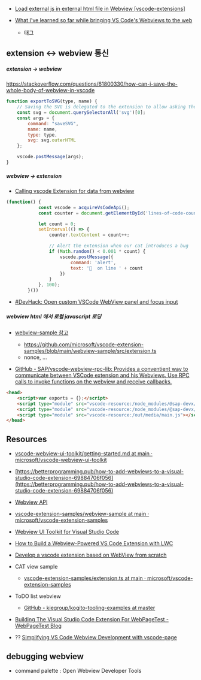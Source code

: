 - [Load external js in external html file in Webview [vscode-extensions]](https://stackoverflow.com/questions/63140623/load-external-js-in-external-html-file-in-webview-vscode-extensions)

- [What I've learned so far while bringing VS Code's Webviews to the web](https://blog.mattbierner.com/vscode-webview-web-learnings/)
    - <webview> 태그

## extension <-> webview 통신
#####  extension -> webview
https://stackoverflow.com/questions/61800330/how-can-i-save-the-whole-body-of-webview-in-vscode
```js
function exportToSVG(type, name) {
    // Saving the SVG is delegated to the extension to allow asking the user for a target file.
    const svg = document.querySelectorAll('svg')[0];
    const args = {
        command: "saveSVG",
        name: name,
        type: type,
        svg: svg.outerHTML
    };

    vscode.postMessage(args);
}
```
##### webview -> extension
- [Calling vscode Extension for data from webview](https://stackoverflow.com/questions/56830928/calling-vscode-extension-for-data-from-webview)
```js
(function() {
            const vscode = acquireVsCodeApi();
            const counter = document.getElementById('lines-of-code-counter');

            let count = 0;
            setInterval(() => {
                counter.textContent = count++;

                // Alert the extension when our cat introduces a bug
                if (Math.random() < 0.001 * count) {
                    vscode.postMessage({
                        command: 'alert',
                        text: '🐛  on line ' + count
                    })
                }
            }, 100);
        }())
```

- [#DevHack: Open custom VSCode WebView panel and focus input](https://www.eliostruyf.com/devhack-open-custom-vscode-webview-panel-focus-input/)


##### webview html 에서 로컬 javascript 로딩
- [webview-sample 참고](https://github.com/microsoft/vscode-extension-samples.git)
    - https://github.com/microsoft/vscode-extension-samples/blob/main/webview-sample/src/extension.ts
    - nonce, ...

- [GitHub - SAP/vscode-webview-rpc-lib: Provides a conventient way to communicate between VSCode extension and his Webviews. Use RPC calls to invoke functions on the webview and receive callbacks.](https://github.com/SAP/vscode-webview-rpc-lib)
```html
<head>
    <script>var exports = {};</script>
    <script type="module" src="vscode-resource:/node_modules/@sap-devx/webview-rpc/out.browser/rpc-common.js"></script>
    <script type="module" src="vscode-resource:/node_modules/@sap-devx/webview-rpc/out.browser/rpc-browser.js"></script>
    <script type="module" src="vscode-resource:/out/media/main.js"></script>
</head>
```

## Resources
- [vscode-webview-ui-toolkit/getting-started.md at main · microsoft/vscode-webview-ui-toolkit](https://github.com/microsoft/vscode-webview-ui-toolkit/blob/main/docs/getting-started.md)



- [https://betterprogramming.pub/how-to-add-webviews-to-a-visual-studio-code-extension-69884706f056](https://betterprogramming.pub/how-to-add-webviews-to-a-visual-studio-code-extension-69884706f056)

- [Webview API](https://code.visualstudio.com/api/extension-guides/webview)

- [vscode-extension-samples/webview-sample at main · microsoft/vscode-extension-samples](https://github.com/microsoft/vscode-extension-samples/tree/main/webview-sample)


- [Webview UI Toolkit for Visual Studio Code](https://code.visualstudio.com/blogs/2021/10/11/webview-ui-toolkit)
- [How to Build a Webview-Powered VS Code Extension with LWC](https://developer.salesforce.com/blogs/2021/04/how-to-build-a-webview-powered-vs-code-extension-with-lightning-web-components)

- [Develop a vscode extension based on WebView from scratch](https://chowdera.com/2021/09/20210927231637417q.html)

- CAT view sample
    - [vscode-extension-samples/extension.ts at main · microsoft/vscode-extension-samples](https://github.com/microsoft/vscode-extension-samples/blob/main/webview-sample/src/extension.ts)

- ToDO list webview
    - [GitHub - kiegroup/kogito-tooling-examples at master](https://github.com/kiegroup/kogito-tooling-examples/tree/master)    

- [Building The Visual Studio Code Extension For WebPageTest - WebPageTest Blog](https://blog.webpagetest.org/posts/vscode/)    


- ?? [Simplifying VS Code Webview Development with vscode-page](https://dev.to/foxgem/simplifying-vs-code-webview-development-with-vscode-page-13c3)


## debugging webview
- command palette : Open Webview Developer Tools
